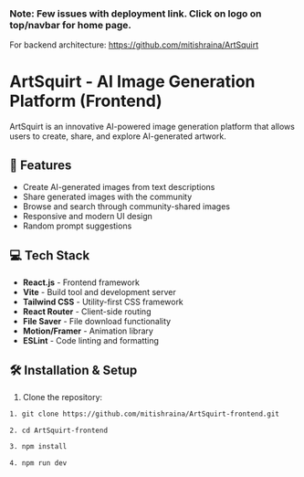 ### Note: Few issues with deployment link. Click on logo on top/navbar for home page.

For backend architecture: https://github.com/mitishraina/ArtSquirt

# ArtSquirt - AI Image Generation Platform (Frontend)

ArtSquirt is an innovative AI-powered image generation platform that allows users to create, share, and explore AI-generated artwork.

## 🚀 Features

- Create AI-generated images from text descriptions
- Share generated images with the community
- Browse and search through community-shared images
- Responsive and modern UI design
- Random prompt suggestions

## 💻 Tech Stack

- **React.js** - Frontend framework
- **Vite** - Build tool and development server
- **Tailwind CSS** - Utility-first CSS framework
- **React Router** - Client-side routing
- **File Saver** - File download functionality
- **Motion/Framer** - Animation library
- **ESLint** - Code linting and formatting

## 🛠️ Installation & Setup

1. Clone the repository:
```bash
1. git clone https://github.com/mitishraina/ArtSquirt-frontend.git
```
```bash
2. cd ArtSquirt-frontend
```
```bash
3. npm install
```
```bash
4. npm run dev
```
